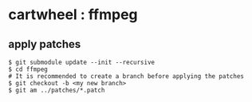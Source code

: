 # cartwheel : ffmpeg

## apply patches
```shell
$ git submodule update --init --recursive
$ cd ffmpeg
# It is recommended to create a branch before applying the patches
$ git checkout -b <my new branch>
$ git am ../patches/*.patch
```
